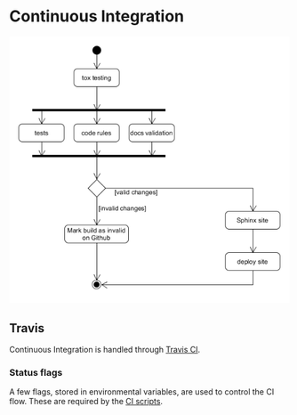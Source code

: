# Continuous Integration

![CI flow][ci_flow]

## Travis

Continuous Integration is handled through [Travis CI][travis].

### Status flags

A few flags, stored in environmental variables, are used to control the CI flow. These are required by the [CI scripts][scripts_repo].

[ci_flow]: ../img/diagram/ci_python_activity.png
[scripts_repo]: https://github.com/Bernardo-MG/ci-shell-scripts
[travis]: https://travis-ci.org/
